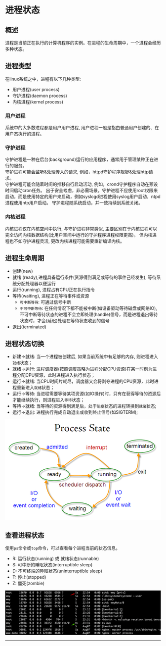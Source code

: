 # 进程状态

## 概述
进程是当前正在执行的计算机程序的实例。在进程的生命周期中，一个进程会经历多种状态。

## 进程类型
在linux系统之中，进程有以下几种类型:
* 用户进程(user process)
* 守护进程(daemon process)
* 内核进程(kernel process)

### 用户进程
系统中的大多数进程都是用户用户进程, 用户进程一般是指由普通用户创建的、在用户态执行的进程。

### 守护进程
守护进程是一种在后台(background)运行的应用程序，通常用于管理某种正在进行的服务。<br/>
守护进程可能会监听&处理传入的请求, 例如，httpd守护程序舰艇&处理http请求。 <br/>
守护进程可能会随着时间的推移自行启动活动, 例如，crond守护程序自动在预设时间启动cron任务。
出于安全考虑，非必需场景，守护进程不应使用root权限来启动，而是使用特定的用户来启动，例如syslogd进程使用syslog用户启动，ntpd进程使用ntp用户启动。
守护进程随系统启动，并一致持续到系统关闭。

### 内核进程
内核进程仅在内核空间中执行, 与守护进程非常类似, 主要区别在于内核进程可以完全访问内核数据结构(比用户空间中运行的守护程序进程权限更高)。
但内核进程也不如守护进程灵活, 更改内核进程可能需要重新编译内核。

## 进程生命周期
* 创建(new)
* 就绪 (ready),进程具备运行条件(资源得到满足或等待的事件己经发生), 等待系统分配处理器以便运行
* 运行(running), 进程占有CPU正在执行指令
* 等待(waiting), 进程正在等待事件或资源
	* `可中断等待`: 可通过信号中断
	* `不可中断等待`: 在任何情况下都不能被中断(如设备驱动等待磁盘或网络IO), 不可中断等待状态的进程不会立即处理(handle)信号，而是进程退出等待状态时，才会(延迟)处理在等待状态收到的信号
* 退出(terminated)

## 进程状态切换
* 新建->就绪: 当一个进程被创建后, 如果当前系统中有足够的内存, 则进程进入`就绪`状态；
* 就绪->运行: 进程调度器(按照调度策略为进程分配CPU资源)在某一时刻为进程分配CPU资源，此时进程进入执行状态；
* 运行->就绪: 当CPU时间片耗尽，调度器又会将剥夺进程的CPU资源，此时进程重新进入`就绪`状态；
* 运行->等待: 当进程需要等待某项资源(如IO操作)时，只有在获得等待的资源后才能继续执行，则进程进入`等待`状态；
* 等待->就绪: 当等待的资源得到满足后，处于`阻塞`状态的进程转换到`就绪`状态;
* 运行->退出: 进程执行完成自动退出或收到终止信号(如SIGTERM);
<img src="https://github.com/grearter/blog/blob/master/linux/process_state/process_state.png" />

## 查看进程状态
使用`ps`命令或`top`命令，可以查看每个进程当前的状态信息。
* R: 运行状态(running) 或 就绪状态(runnable)
* S: 可中断的睡眠状态(interruptible sleep)
* D: 不可终端的睡眠状态(uninterruptible sleep)
* T: 停止(stopped)
* Z: 僵死(zombie)
<img src="https://github.com/grearter/blog/blob/master/linux/process_state/ps.png" />

---
